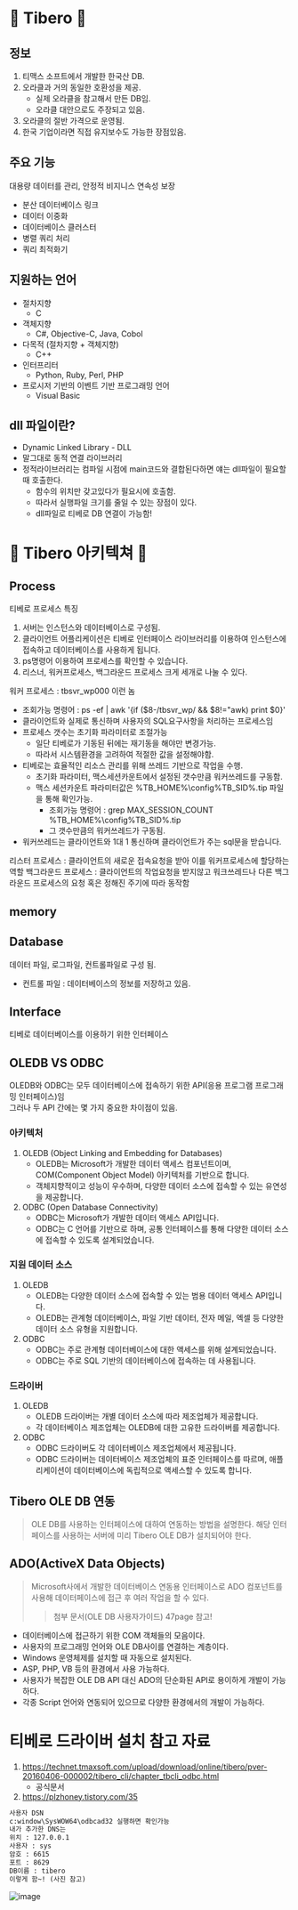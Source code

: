 # 🦎 Tibero 🦎

## 정보
1. 티맥스 소프트에서 개발한 한국산 DB.
2. 오라클과 거의 동일한 호환성을 제공.
	* 실제 오라클을 참고해서 만든 DB임.
	* 오라클 대안으로도 주장되고 있음.
3. 오라클의 절반 가격으로 운영됨.
4. 한국 기업이라면 직접 유지보수도 가능한 장점있음.

## 주요 기능
대용량 데이터를 관리, 안정적 비지니스 연속성 보장
* 분산 데이터베이스 링크
* 데이터 이중화
* 데이터베이스 클러스터
* 병렬 쿼리 처리
* 쿼리 최적화기

## 지원하는 언어
* 절차지향
	* C
* 객체지향
	* C#, Objective-C, Java, Cobol
* 다목적 (절차지향 + 객체지향)
	* C++
* 인터프리터
	* Python, Ruby, Perl, PHP
* 프로시저 기반의 이벤트 기반 프로그래밍 언어
	* Visual Basic

## dll 파일이란?
* Dynamic Linked Library - DLL
* 말그대로 동적 연결 라이브러리
* 정적라이브러리는 컴파일 시점에 main코드와 결합된다하면 얘는 dll파일이 필요할 때 호출한다.
	* 함수의 위치만 갖고있다가 필요시에 호출함.
	* 따라서 실행파일 크기를 줄일 수 있는 장점이 있다.
	* dll파일로 티베로 DB 연결이 가능함!  



#  🦎 Tibero 아키텍쳐 🦎
## Process
티베로 프로세스 특징
1. 서버는 인스턴스와 데이터베이스로 구성됨.  
2. 클라이언트 어플리케이션은 티베로 인터페이스 라이브러리를 이용하여 인스턴스에 접속하고 데이터베이스를 사용하게 됩니다.
3. ps명령어 이용하여 프로세스를 확인할 수 있습니다.
4. 리스너, 워커프로세스, 백그라운드 프로세스 크게 세개로 나눌 수 있다.

워커 프로세스 : tbsvr_wp000 이런 놈  
* 조회가능 명령어 : ps -ef | awk '{if ($8-/tbsvr_wp/ && $8!="awk) print $0}'  
* 클라이언트와 실제로 통신하며 사용자의 SQL요구사항을 처리하는 프로세스임
* 프로세스 갯수는 초기화 파라미터로 조절가능
	* 일단 티베로가 기동된 뒤에는 재기동을 해야만 변경가능.
	* 따라서 시스템환경을 고려하여 적절한 값을 설정해야함.
* 티베로는 효율적인 리소스 관리를 위해 쓰레드 기반으로 작업을 수행.
	* 초기화 파라미터, 맥스세션카운트에서 설정된 갯수만큼 워커쓰레드를 구동함.
	* 맥스 세션카운트 파라미터값은 %TB_HOME%\config\%TB_SID%.tip 파일을 통해 확인가능.
		* 조회가능 명령어 : grep MAX_SESSION_COUNT %TB_HOME%\config\%TB_SID%.tip
		* 그 갯수만큼의 워커쓰레드가 구동됨.
* 워커쓰레드는 클라이언트와 1대 1 통신하며 클라이언트가 주는 sql문을 받습니다.

리스터 프로세스 : 클라이언트의 새로운 접속요청을 받아 이를 워커프로세스에 할당하는 역할
백그라운드 프로세스 : 클라이언트의 작업요청을 받지않고 워크쓰레드나 다른 백그라운드 프로세스의 요청 혹은 정해진 주기에 따라 동작함

## memory
## Database
데이터 파일, 로그파일, 컨트롤파일로 구성 됨.
* 컨트롤 파일 : 데이터베이스의 정보를 저장하고 있음.

## Interface
티베로 데이터베이스를 이용하기 위한 인터페이스

## OLEDB VS ODBC
OLEDB와 ODBC는 모두 데이터베이스에 접속하기 위한 API(응용 프로그램 프로그래밍 인터페이스)임  
그러나 두 API 간에는 몇 가지 중요한 차이점이 있음.  
### 아키텍처
1. OLEDB (Object Linking and Embedding for Databases)
	* OLEDB는 Microsoft가 개발한 데이터 액세스 컴포넌트이며, COM(Component Object Model) 아키텍처를 기반으로 합니다.
	* 객체지향적이고 성능이 우수하며, 다양한 데이터 소스에 접속할 수 있는 유연성을 제공합니다.
2. ODBC (Open Database Connectivity)
	* ODBC는 Microsoft가 개발한 데이터 액세스 API입니다.
	* ODBC는 C 언어를 기반으로 하며, 공통 인터페이스를 통해 다양한 데이터 소스에 접속할 수 있도록 설계되었습니다.

### 지원 데이터 소스
1. OLEDB
	* OLEDB는 다양한 데이터 소스에 접속할 수 있는 범용 데이터 액세스 API입니다.
	* OLEDB는 관계형 데이터베이스, 파일 기반 데이터, 전자 메일, 엑셀 등 다양한 데이터 소스 유형을 지원합니다.
2. ODBC
	* ODBC는 주로 관계형 데이터베이스에 대한 액세스를 위해 설계되었습니다.
	* ODBC는 주로 SQL 기반의 데이터베이스에 접속하는 데 사용됩니다.

### 드라이버
1. OLEDB
	* OLEDB 드라이버는 개별 데이터 소스에 따라 제조업체가 제공합니다. 
	* 각 데이터베이스 제조업체는 OLEDB에 대한 고유한 드라이버를 제공합니다.
2. ODBC
	* ODBC 드라이버도 각 데이터베이스 제조업체에서 제공됩니다.
	* ODBC 드라이버는 데이터베이스 제조업체의 표준 인터페이스를 따르며, 애플리케이션이 데이터베이스에 독립적으로 액세스할 수 있도록 합니다.

## Tibero OLE DB 연동
> OLE DB를 사용하는 인터페이스에 대하여 연동하는 방법을 설명한다. 해당 인터페이스를 사용하는 서버에 미리 Tibero OLE DB가 설치되어야 한다.

## ADO(ActiveX Data Objects)
> Microsoft사에서 개발한 데이터베이스 연동용 인터페이스로 ADO 컴포넌트를 사용해 데이터페이스에 접근 후 여러 작업을 할 수 있다.  
> > 첨부 문서(OLE DB 사용자가이드) 47page 참고!
* 데이터베이스에 접근하기 위한 COM 객체들의 모음이다.
* 사용자의 프로그래밍 언어와 OLE DB사이를 연결하는 계층이다.
* Windows 운영체제를 설치할 때 자동으로 설치된다.
* ASP, PHP, VB 등의 환경에서 사용 가능하다.
* 사용자가 복잡한 OLE DB API 대신 ADO의 단순화된 API로 용이하게 개발이 가능하다.
* 각종 Script 언어와 연동되어 있으므로 다양한 환경에서의 개발이 가능하다.

# 티베로 드라이버 설치 참고 자료
1. https://technet.tmaxsoft.com/upload/download/online/tibero/pver-20160406-000002/tibero_cli/chapter_tbcli_odbc.html
	* 공식문서
2. https://plzhoney.tistory.com/35
```txt
사용자 DSN
c:window\SysWOW64\odbcad32 실행하면 확인가능
내가 추가한 DNS는 
위치 : 127.0.0.1
사용자 : sys
암호 : 6615
포트 : 8629
DB이름 : tibero
이렇게 함~! (사진 참고)
```
![image](https://github.com/Kang-SeoHyun/Kang-SeoHyun/assets/77817094/c246c5c7-fac3-4ff5-aaa9-293c1fb5a9ca)
